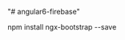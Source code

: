 "# angular6-firebase" 


npm install ngx-bootstrap --save


<link href="https://maxcdn.bootstrapcdn.com/bootstrap/3.3.7/css/bootstrap.min.css" rel="stylesheet">
